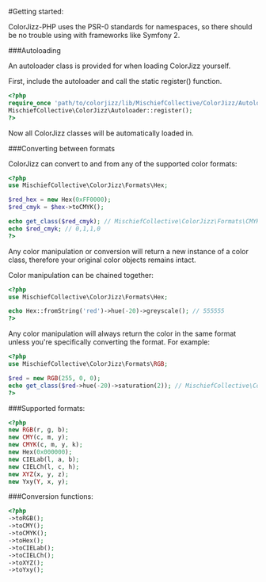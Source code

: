 #Getting started:

ColorJizz-PHP uses the PSR-0 standards for namespaces, so there should be no trouble using with frameworks like Symfony 2.

###Autoloading

An autoloader class is provided for when loading ColorJizz yourself.

First, include the autoloader and call the static register() function.


```php
<?php
require_once 'path/to/colorjizz/lib/MischiefCollective/ColorJizz/Autoloader.php';
MischiefCollective\ColorJizz\Autoloader::register();
?>
```

Now all ColorJizz classes will be automatically loaded in.

###Converting between formats

ColorJizz can convert to and from any of the supported color formats:

```php
<?php
use MischiefCollective\ColorJizz\Formats\Hex;

$red_hex = new Hex(0xFF0000);
$red_cmyk = $hex->toCMYK();

echo get_class($red_cmyk); // MischiefCollective\ColorJizz\Formats\CMYK
echo $red_cmyk; // 0,1,1,0
?>
```

Any color manipulation or conversion will return a new instance of a color class, therefore your original color objects remains intact.

Color manipulation can be chained together:

```php
<?php
use MischiefCollective\ColorJizz\Formats\Hex;

echo Hex::fromString('red')->hue(-20)->greyscale(); // 555555
?>
```

Any color manipulation will always return the color in the same format unless you're specifically converting the format. For example:

```php
<?php
use MischiefCollective\ColorJizz\Formats\RGB;

$red = new RGB(255, 0, 0);
echo get_class($red->hue(-20)->saturation(2)); // MischiefCollective\ColorJizz\Formats\RGB
?>
```

###Supported formats:

```php
<?php
new RGB(r, g, b);
new CMY(c, m, y);
new CMYK(c, m, y, k);
new Hex(0x000000);
new CIELab(l, a, b);
new CIELCh(l, c, h);
new XYZ(x, y, z);
new Yxy(Y, x, y);
```

###Conversion functions:

```php
<?php
->toRGB();
->toCMY();
->toCMYK();
->toHex();
->toCIELab();
->toCIELCh();
->toXYZ();
->toYxy();
```



